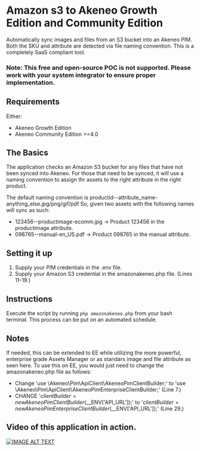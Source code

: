 # Amazon s3 to Akeneo Growth Edition and Community Edition
Automatically sync images and files from an S3 bucket into an Akeneo PIM. Both the SKU and attribute are detected via file naming convention. This is a completely SaaS compliant tool.

### Note: This free and open-source POC is not supported. Please work with your system integrator to ensure proper implementation.

## Requirements
Either:
+ Akeneo Growth Edition
+ Akeneo Community Edition >=4.0


## The Basics
The application checks an Amazon S3 bucket for any files that have not been synced into Akeneo. For those that need to be synced, it will use a naming convention to assign thr assets to the right attribute in the right product.

The default naming convention is productid--attribute_name-anything_else.jpg/png/gif/pdf
So, given two assets with the following names will sync as such:
+ 123456--productimage-ecomm.jpg  -> Product 123456 in the productimage attribute.
+ 098765--manual-en_US.pdf        -> Product 098765 in the manual attribute.

## Setting it up
 1. Supply your PIM credentials in the .env file.
 2. Supply your Amazon S3 credential in the amazonakeneo.php file. (Lines 11-19.)


## Instructions
Execute the script by running `php amazonakeneo.php` from your bash terminal. This process can be put on an automated schedule.

## Notes
If needed, this can be extended to EE while utilizing the more powerful, enterprise grade Assets Manager or as standars image and file attribute as seen here. To use this on EE, you would just need to change the amazonakeneo.php file as follows:
+ Change 'use \Akeneo\Pim\ApiClient\AkeneoPimClientBuilder;' to 'use \Akeneo\Pim\ApiClient\AkeneoPimEnterpriseClientBuilder;' (Line 7.)
+ CHANGE '$clientBuilder = new AkeneoPimClientBuilder($__ENV['API_URL']);' to '$clientBuilder = new AkeneoPimEnterpriseClientBuilder($__ENV['API_URL']);' (Line 29.)

## Video of this application in action.

[![IMAGE ALT TEXT](https://i.imgur.com/kou8f56.png)](https://www.loom.com/share/500a9ade6ad64d0599a13b10a5678041 "Automatically Sync from S3 Bucket into Akeneo Growth Edition")

